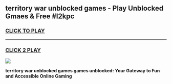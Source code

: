 
## territory war unblocked games - Play Unblocked Gmaes & Free #l2kpc
<h3>
<a href="https://premium.freeplayer.one?title=territory_war_unblocked_games&ref=03M">CLICK TO PLAY</a></h3>
<hr>

<h3>
<a href="https://premium.freeplayer.one?title=territory_war_unblocked_games&ref=03M">CLICK 2 PLAY</a>
  
</h3>

<a href="https://premium.freeplayer.one?title=territory_war_unblocked_games&ref=03M"><img src="https://clearcache.store/games.png"></a>


**territory war unblocked games games unblocked: Your Gateway to Fun and Accessible Online Gaming**
